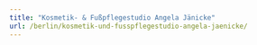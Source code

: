 ```yaml
---
title: "Kosmetik- & Fußpflegestudio Angela Jänicke"
url: /berlin/kosmetik-und-fusspflegestudio-angela-jaenicke/
---
```


